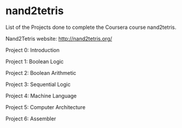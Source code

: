 # nand2tetris
List of the Projects done to complete the Coursera course nand2tetris. 

Nand2Tetris website: http://nand2tetris.org/

Project 0: Introduction

Project 1: Boolean Logic

Project 2: Boolean Arithmetic

Project 3: Sequential Logic

Project 4: Machine Language

Project 5: Computer Architecture

Project 6: Assembler
